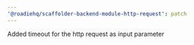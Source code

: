 ```yaml
---
'@roadiehq/scaffolder-backend-module-http-request': patch
---
```


Added timeout for the http request as input parameter
